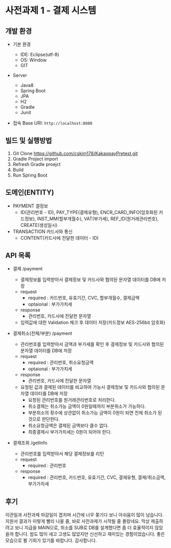 #  사전과제 1 - 결제 시스템  

## 개발 환경  
- 기본 환경   
    - IDE: Eclipse(utf-8)  
    - OS: Window  
    - GIT  
- Server
    - Java8
    - Spring Boot 
    - JPA
    - H2
    - Gradle
    - Junit  

- 접속 Base URI: `http://localhost:8080`

## 빌드 및 실행방법
1. Git Clone https://github.com/cskim178/KakaopayPretest.git
2. Gradle Project import
3. Refresh Gradle proejct
4. Build
5. Run Spring Boot

## 도메인(ENTITY)
- PAYMENT 결정보
    - ID(관리번호 - ID), PAY_TYPE(결제유형), ENCR_CARD_INFO(암호화된 카드정보), INST_MM(할부개월수), VAT(부가세), REF_ID(원거래관리번호), CREATE(생성일시) 
- TRANSACTION 카드사와 통신
    - CONTENT(카드사에 전달한 데이터 - ID)

## API 목록
- 결제 /payment
    - 결제정보를 입력받아서 결제정보 및 카드사와 협의된 문자열 데이터를 DB에 저장
    - request 
        -  required : 카드번호, 유효기간, CVC, 할부개월수, 결제금액
        -  optaional : 부가가치세
    - response 
        -  관리번호, 카드사에 전달한 문자열
    - 입력값에 대한 Validation 체크 후 데이터 저장(카드정보 AES-256bit 암호화)

- 결제취소(전체/부분) /payment
    - 관리번호를 입력받아서 금액과 부가세를 확인 후 결제정보 및 카드사와 협의된 문자열 데이터를 DB에 저장
    - request 
        -  required : 관리번호, 취소요청금액
        -  optaional : 부가가치세
    - response 
        -  관리번호, 카드사에 전달한 문자열
    - 요청된 값과 결제된 데이터를 비교하여 가능시 결제정보 및 카드사와 협의된 문자열 데이터를 DB에 저장
        -  요청된 관리번호를 원거래관리번호로 처리한다.
        -  취소결제는 취소가능 금액이 0원일때까지 부분취소가 가능하다.
        -  부분취소의 횟수에 상관없이 취소가능 금액이 0원이 되면 전체 취소가 된 것으로 판단한다.
        -  취소요청금액은 결제된 금액보다 클수 없다.
        -  최종결제시 부가가치세는 0원이 되어야 한다.

- 결제조회 /getInfo
    - 관리번호를 입력받아서 해당 결제정보를 리턴
    - request 
        -  required : 관리번호
    - response 
        -  required : 관리번호, 카드번호, 유효기간, CVC, 결제유형, 결제/취소금액, 부가가치세

## 후기
이관일과 사전과제 마감일이 겹치며 시간에 너무 쫒기다 보니 아쉬움이 많이 남습니다. 지원서 결과가 이렇게 빨리 나올 줄, 바로 사전과제가 시작될 줄 몰랐네요. 막상 제출하려고 보니 지급을 MAIN으로, 취소를 SUB로 DB를 설계했다면 좀 더 효율적이지 않았을까 합니다. 밤도 많이 새고 고생도 많았지만 신선하고 재미있는 경험이었습니다. 좋은 모습으로 뵐 기회가 있기를 바랍니다. 감사합니다.
